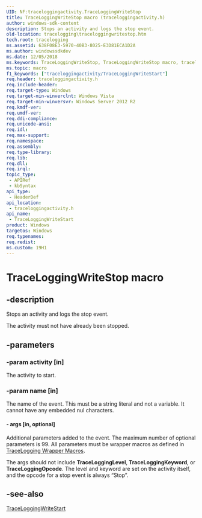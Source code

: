 ```yaml
---
UID: NF:traceloggingactivity.TraceLoggingWriteStop
title: TraceLoggingWriteStop macro (traceloggingactivity.h)
author: windows-sdk-content
description: Stops an activity and logs the stop event.
old-location: tracelogging\traceloggingwritestop.htm
tech.root: tracelogging
ms.assetid: 638F08E3-5970-40B3-8025-E3D81ECA1D2A
ms.author: windowssdkdev
ms.date: 12/05/2018
ms.keywords: TraceLoggingWriteStop, TraceLoggingWriteStop macro, tracelogging.traceloggingwritestop, traceloggingactivity/TraceLoggingWriteStop
ms.topic: macro
f1_keywords: ["traceloggingactivity/TraceLoggingWriteStart"]
req.header: traceloggingactivity.h
req.include-header: 
req.target-type: Windows
req.target-min-winverclnt: Windows Vista
req.target-min-winversvr: Windows Server 2012 R2
req.kmdf-ver: 
req.umdf-ver: 
req.ddi-compliance: 
req.unicode-ansi: 
req.idl: 
req.max-support: 
req.namespace: 
req.assembly: 
req.type-library: 
req.lib: 
req.dll: 
req.irql: 
topic_type:
 - APIRef
 - kbSyntax
api_type:
 - HeaderDef
api_location:
 - traceloggingactivity.h
api_name:
 - TraceLoggingWriteStart
product: Windows
targetos: Windows
req.typenames: 
req.redist: 
ms.custom: 19H1
---
```


# TraceLoggingWriteStop macro


## -description


Stops an activity and logs the stop event.

The activity must not have already been stopped.


## -parameters




### -param activity [in]

The activity to start.


### -param name [in]

The name of the event. This must be a string literal and not a variable. It cannot have any embedded nul characters.


#### - args [in, optional]

Additional parameters added to the event. The maximum number of optional parameters is 99. All parameters must be wrapper macros as defined in <a href="https://docs.microsoft.com/windows/desktop/tracelogging/tracelogging-wrapper-macros">TraceLogging Wrapper Macros</a>.

The args should not include <b>TraceLoggingLevel</b>, <b>TraceLoggingKeyword</b>, or <b>TraceLoggingOpcode</b>. The level and keyword are set on the activity itself, and the opcode for a stop event is always “Stop”.




## -see-also




<a href="https://docs.microsoft.com/windows/desktop/api/traceloggingactivity/nf-traceloggingactivity-traceloggingwritestart">TraceLoggingWriteStart</a>
 

 

